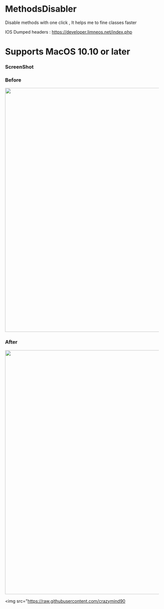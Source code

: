 # MethodsDisabler
Disable methods with one click , It helps me to fine classes faster

IOS Dumped headers : https://developer.limneos.net/index.php


# Supports MacOS 10.10 or later


### ScreenShot

### Before
<img src="https://h.top4top.io/p_1689xgrgm1.png" width="800"/> 

### After
<img src="https://d.top4top.io/p_1689zxaaw1.png" width="800"/> 

<img src="https://raw.githubusercontent.com/crazymind90
